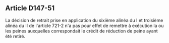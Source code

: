 Article D147-51
----
La décision de retrait prise en application du sixième alinéa du I et troisième
alinéa du II de l'article 721-2 n'a pas pour effet de remettre à exécution la ou
les peines auxquelles correspondait le crédit de réduction de peine ayant été
retiré.
